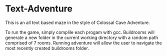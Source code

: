 # Text-Adventure
This is an all text based maze in the style of Colossal Cave Adventure. 

To run the game, simply complile each progam with gcc. Buildrooms will generate a new folder in the current
working directory with a random path comprised of 7 rooms. Running adventure will allow the user to navigate the
most recently created buildrooms folder. 
